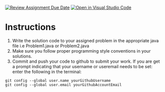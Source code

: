[![Review Assignment Due Date](https://classroom.github.com/assets/deadline-readme-button-24ddc0f5d75046c5622901739e7c5dd533143b0c8e959d652212380cedb1ea36.svg)](https://classroom.github.com/a/IaiCEj8a)
[![Open in Visual Studio Code](https://classroom.github.com/assets/open-in-vscode-718a45dd9cf7e7f842a935f5ebbe5719a5e09af4491e668f4dbf3b35d5cca122.svg)](https://classroom.github.com/online_ide?assignment_repo_id=14937138&assignment_repo_type=AssignmentRepo)
# Instructions

1. Write the solution code to your assigned problem in the appropriate java file i.e Problem1.java or Problem2.java
2. Make sure you follow proper programming style conventions in your solutions.
3. Commit and push your code to github to submit your work.  If you are get a prompt indicating that your username or useremail needs to be set: enter the following in the terminal:

```
git config --global user.name yourGithubUsername
git config --global user.email yourGithubAccountEmail
```

